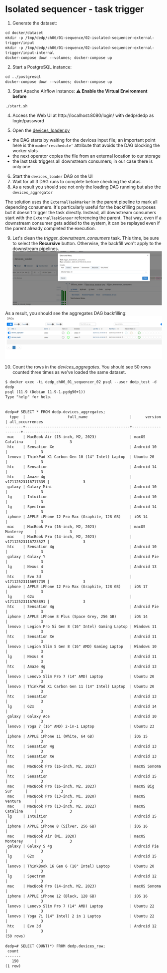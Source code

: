 # Isolated sequencer - task trigger

1. Generate the dataset:
```
cd docker/dataset
mkdir -p /tmp/dedp/ch06/01-sequence/02-isolated-sequencer-external-trigger/input
mkdir -p /tmp/dedp/ch06/01-sequence/02-isolated-sequencer-external-trigger/input-internal
docker-compose down --volumes; docker-compose up
```
2. Start a PostgreSQL instance:
```
cd ../postgresql
docker-compose down --volumes; docker-compose up
```
3. Start Apache Airflow instance:
**⚠️ Enable the Virtual Environment before**
```
./start.sh
```
4. Access the Web UI at http://localhost:8080/login/ with dedp/dedp as login/password

5. Open the [devices_loader.py](dags%2Fdevices_loader.py)
* the DAG starts by waiting for the devices input file; an important point here is the `mode='reschedule'` attribute
  that avoids the DAG blocking the worker slots
* the next operator copies the file from an external location to our storage
* the last task triggers all downstream consumers; in our case there is only one
6. Start the `devices_loader` DAG on the UI
7. Wait for all 3 DAG runs to complete before checking the status.
8. As a result you should see not only the loading DAG running but also the `devices_aggregator`


The solution uses the `ExternalTaskMarker` in the parent pipeline to mark all depending consumers. It's particularly
useful for the backfilling purposes but it doesn't trigger the task directly. Instead, all downstream
consumers start with the `ExternalTaskSensor` referencing the parent. That way, even if a downstream consumer
gets added to the system, it can be replayed even if the parent already completed the execution.

9. Let's clean the _trigger_downstream_consumers_ task. This time, be sure to select the **Recursive** button.
Otherwise, the backfill won't apply to the downstream pipelines.
![clean_task_recursive.png](assets%2Fclean_task_recursive.png)

As a result, you should see the aggregates DAG backfilling:
![backfill_recursive.png](assets%2Fbackfill_recursive.png)

10. Count the rows in the _devices_aggregates_. You should see 50 rows counted three times as we've loaded 
the same dataset.

```
$ docker exec -ti dedp_ch06_01_sequencer_02 psql --user dedp_test -d dedp 
psql (11.9 (Debian 11.9-1.pgdg90+1))
Type "help" for help.


dedp=# SELECT * FROM dedp.devices_aggregates;
  type  |                   full_name                   |      version       | all_occurrences 
--------+-----------------------------------------------+--------------------+-----------------
 mac    | MacBook Air (15-inch, M2, 2023)               | macOS Catalina     |               3
 htc    | Sensation Xe                                  | Android 10         |               3
 lenovo | ThinkPad X1 Carbon Gen 10 (14" Intel) Laptop  | Ubuntu 20          |               3
 htc    | Sensation                                     | Android 14         |               3
 htc    | Amaze 4g                                      | v17112523116717339 |               3
 galaxy | Galaxy Mini                                   | Android 10         |               3
 lg     | Intuition                                     | Android 10         |               3
 lg     | Spectrum                                      | Android 14         |               3
 iphone | APPLE iPhone 12 Pro Max (Graphite, 128 GB)    | iOS 14             |               3
 mac    | MacBook Pro (16-inch, M2, 2023)               | macOS Monterey     |               3
 mac    | MacBook Pro (14-inch, M2, 2023)               | v17112523116723527 |               3
 htc    | Sensation 4g                                  | Android 10         |               3
 galaxy | Galaxy Y                                      | Android Pie        |               3
 lg     | Nexus 4                                       | Android 13         |               3
 htc    | Evo 3d                                        | v17112523116697739 |               3
 iphone | APPLE iPhone 12 Pro Max (Graphite, 128 GB)    | iOS 17             |               3
 lg     | G2x                                           | v17112523116708891 |               3
 htc    | Sensation 4g                                  | Android Pie        |               3
 iphone | APPLE iPhone 8 Plus (Space Grey, 256 GB)      | iOS 14             |               3
 lenovo | Legion Pro 5i Gen 8 (16" Intel) Gaming Laptop | Windows 11         |               3
 htc    | Sensation Xe                                  | Android 11         |               3
 lenovo | Legion Slim 5 Gen 8 (16" AMD) Gaming Laptop   | Windows 10         |               3
 lg     | Nexus 4                                       | Android 11         |               3
 htc    | Amaze 4g                                      | Android 13         |               3
 lenovo | Lenovo Slim Pro 7 (14" AMD) Laptop            | Ubuntu 20          |               3
 lenovo | ThinkPad X1 Carbon Gen 11 (14" Intel) Laptop  | Ubuntu 20          |               3
 htc    | Sensation                                     | Android 13         |               3
 lg     | G2x                                           | Android 14         |               3
 galaxy | Galaxy Ace                                    | Android 10         |               3
 lenovo | Yoga 7 (16" AMD) 2-in-1 Laptop                | Ubuntu 23          |               3
 iphone | APPLE iPhone 11 (White, 64 GB)                | iOS 15             |               3
 htc    | Sensation 4g                                  | Android 13         |               3
 htc    | Sensation Xe                                  | Android 13         |               3
 mac    | MacBook Pro (16-inch, M2, 2023)               | macOS Sonoma       |               3
 htc    | Sensation                                     | Android 15         |               3
 mac    | MacBook Pro (16-inch, M2, 2023)               | macOS Big Sur      |               3
 mac    | MacBook Pro (13-inch, M1, 2020)               | macOS Ventura      |               3
 mac    | MacBook Pro (13-inch, M2, 2022)               | macOS Catalina     |               3
 lg     | Intuition                                     | Android 15         |               3
 iphone | APPLE iPhone 8 (Silver, 256 GB)               | iOS 16             |               3
 mac    | MacBook Air (M1, 2020)                        | macOS Monterey     |               3
 galaxy | Galaxy S 4g                                   | Android Pie        |               3
 lg     | G2x                                           | Android 15         |               3
 lenovo | ThinkBook 16 Gen 6 (16" Intel) Laptop         | Ubuntu 20          |               3
 lg     | Spectrum                                      | Android 12         |               3
 mac    | MacBook Pro (14-inch, M2, 2023)               | macOS Sonoma       |               3
 iphone | APPLE iPhone 12 (Black, 128 GB)               | iOS 16             |               3
 lenovo | Lenovo Slim Pro 7 (14" AMD) Laptop            | Ubuntu 22          |               3
 lenovo | Yoga 7i (14" Intel) 2 in 1 Laptop             | Ubuntu 22          |               3
 htc    | Evo 3d                                        | Android 12         |               3
(50 rows)

dedp=# SELECT COUNT(*) FROM dedp.devices_raw;
 count 
-------
   150
(1 row)
```
